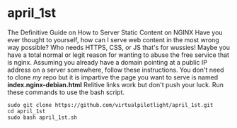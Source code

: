 # april_1st
The Definitive Guide on How to Server Static Content on NGINX
Have you ever thought to yourself, how can I serve web content in the most wrong way possible? Who needs HTTPS, CSS, or JS that's for wussies!
Maybe you have a total normal or legit reason for wanting to abuse the free service that is nginx.
Assuming you already have a domain pointing at a public IP address on a server somewhere, follow these instructions. You don't need to clone *my* repo but it is impartive the page you want to serve is named **index.nginx-debian.html**
Relitive links work but don't push your luck. 
Run these commands to use the bash script. 
```
sudo git clone https://github.com/virtualpilotlight/april_1st.git
cd april_1st
sudo bash april_1st.sh
```
